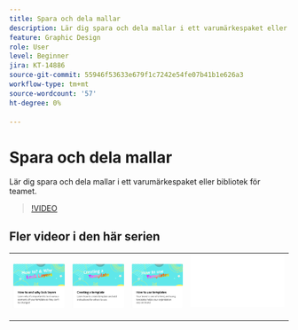 ```yaml
---
title: Spara och dela mallar
description: Lär dig spara och dela mallar i ett varumärkespaket eller bibliotek för teamet
feature: Graphic Design
role: User
level: Beginner
jira: KT-14886
source-git-commit: 55946f53633e679f1c7242e54fe07b41b1e626a3
workflow-type: tm+mt
source-wordcount: '57'
ht-degree: 0%

---
```


# Spara och dela mallar

Lär dig spara och dela mallar i ett varumärkespaket eller bibliotek för teamet.

>[!VIDEO](https://video.tv.adobe.com/v/3427098?quality=12&learn=on&hidetitle=true)

## Fler videor i den här serien

<table style="table-layout:fixed">
<tr>
    <td>
            <a href="lock-layers.md">
                <img alt="Så här låser du lager och varför" src="assets/lock-layers.png" />
            </a>
    </td>
    <td>
         <a href="create-templates.md">
            <img alt="Skapa en mall" src="assets/create-template.png" />
         </a>
    </td>
    <td>
            <a href="use-templates.md">
                <img alt="Använda mallar" src="assets/use-templates.png" />
            </a>
    </td>
    <td>
      <img alt="Avgränsare" src="../assets/Whitespacer.png" />
      <div>
      <br>
    </td>
</tr>
</table>

